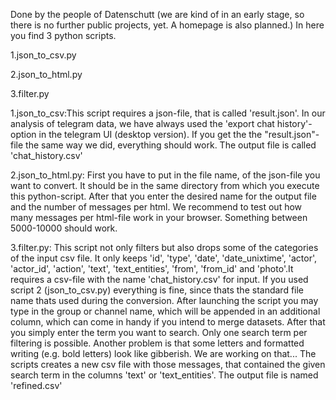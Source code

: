 Done by the people of Datenschutt (we are kind of in an early stage, so there is
no further public projects, yet. A homepage is also planned.)
In here you find 3 python scripts.

1.json_to_csv.py

2.json_to_html.py

3.filter.py

1.json_to_csv:This script requires a json-file, that is called 'result.json'. 
In our analysis of telegram data, we have always used the 'export chat history'-option in the telegram UI (desktop version). If you get the the "result.json"-file 
the same way we did, everything should work. The output file is called 'chat_history.csv'

2.json_to_html.py: First you have to put in the file name, of the json-file you want to convert. It should be in the same directory from which you execute this python-script. After that you enter the desired name for the output file and the number of messages per html. We recommend  to test out how many messages per html-file work in your browser. Something between 5000-10000 should work. 

3.filter.py:  This script not only filters but also drops some of the categories of the input csv file. It only keeps 'id', 'type', 'date', 'date_unixtime', 'actor', 'actor_id', 'action',  'text', 'text_entities', 'from', 'from_id' and 'photo'.It requires a csv-file with the name 'chat_history.csv' for input. If you used script 2 (json_to_csv.py) everything is fine, since thats the standard file name thats used during the conversion.
After launching the script you may type in the group or channel name, which will be appended in an additional column, which can come in handy if you intend to merge datasets. After that you simply enter the term you want to search. Only one search term per filtering is possible. Another problem is that some letters and formatted writing (e.g. bold letters) look like gibberish. We are working on that... The scripts creates a new csv file with those messages, that contained the given search term in the columns 'text' or 'text_entities'. The output file is named 'refined.csv'
